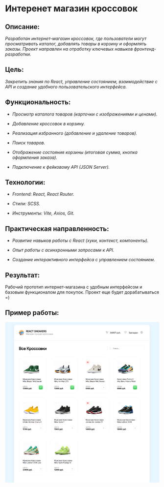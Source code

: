 # Интеренет магазин кроссовок

## Описание:

*Разработан интернет-магазин кроссовок, где пользователи могут просматривать каталог, добавлять товары в корзину и оформлять заказы. Проект направлен на отработку ключевых навыков фронтенд-разработки.*

## Цель:

*Закрепить знания по React, управление состоянием, взаимодействие с API и создание удобного пользовательского интерфейса.*

## Функциональность:

- *Просмотр каталога товаров (карточки с изображениями и ценами).*

- *Добавление кроссовок в корзину.*

- *Реализация избранного (добавление и удаление товаров).*

- *Поиск товаров.*

- *Отображение состояния корзины (итоговая сумма, кнопка оформления заказа).*

- *Подключение к фейковому API (JSON Server).*

## Технологии:

- *Frontend: React, React Router.*

- *Стили: SCSS.*

- *Инструменты: Vite, Axios, Git.*

## Практическая направленность:

- *Развитие навыков работы с React (хуки, контекст, компоненты).*

- *Опыт работы с асинхронными запросами к API.*

- *Создание интерактивного интерфейса с управлением состоянием.*

## Результат:
Рабочий прототип интернет-магазина с удобным интерфейсом и базовым функционалом для покупок. Проект еще будет дорабатываться =) 

## Пример работы:

![sneakers](public/reactSneakers.png)